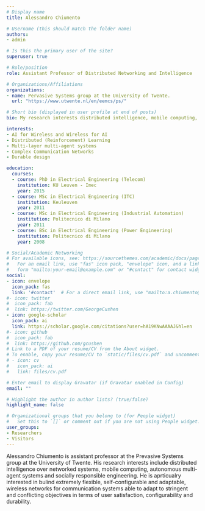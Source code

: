 ```yaml
---
# Display name
title: Alessandro Chiumento

# Username (this should match the folder name)
authors:
- admin

# Is this the primary user of the site?
superuser: true

# Role/position
role: Assistant Professor of Distributed Networking and Intelligence

# Organizations/Affiliations
organizations:
- name: Pervasive Systems group at the University of Twente.
  url: "https://www.utwente.nl/en/eemcs/ps/"

# Short bio (displayed in user profile at end of posts)
bio: My research interests distributed intelligence, mobile computing, autonomous multi-agent systems and socially responsible engineering.

interests:
- AI for Wireless and Wireless for AI
- Distributed (Reinforcement) Learning
- Multi-layer multi-agent systems
- Complex Communication Networks
- Durable design

education:
  courses:
  - course: PhD in Electrical Engineering (Telecom)
    institution: KU Leuven - Imec
    year: 2015
  - course: MSc in Electrical Engineering (ITC)
    institution: Keuleuven 
    year: 2011
  - course: MSc in Electrical Engineering (Industrial Automation)
    institution: Politecnico di Milano 
    year: 2011
  - course: BSc in Electrical Engineering (Power Engineering)
    institution: Politecnico di Milano
    year: 2008

# Social/Academic Networking
# For available icons, see: https://sourcethemes.com/academic/docs/page-builder/#icons
#   For an email link, use "fas" icon pack, "envelope" icon, and a link in the
#   form "mailto:your-email@example.com" or "#contact" for contact widget.
social:
- icon: envelope
  icon_pack: fas
  link: '#contact'  # For a direct email link, use "mailto:a.chiumento@utwente.nl".
#- icon: twitter
#  icon_pack: fab
#  link: https://twitter.com/GeorgeCushen
- icon: google-scholar
  icon_pack: ai
  link: https://scholar.google.com/citations?user=hA19KNwAAAAJ&hl=en
#- icon: github
#  icon_pack: fab
#  link: https://github.com/gcushen
# Link to a PDF of your resume/CV from the About widget.
# To enable, copy your resume/CV to `static/files/cv.pdf` and uncomment the lines below.
# - icon: cv
#   icon_pack: ai
#   link: files/cv.pdf

# Enter email to display Gravatar (if Gravatar enabled in Config)
email: ""

# Highlight the author in author lists? (true/false)
highlight_name: false

# Organizational groups that you belong to (for People widget)
#   Set this to `[]` or comment out if you are not using People widget.
user_groups:
- Researchers
- Visitors
---
```


Alessandro Chiumento is assistant professor at the Prevasive Systems group at the University of Twente. His research interests include distributed intelligence over networked systems, mobile computing, autonomous multi-agent systems and socially responsible engineering. He is aprticualry interested in bulind extremely flexible, self-configurable and adaptable, wireless networks for communication systems able to adapt to stringent and conflicting objectives in terms of user satisfaction, configurability and durability.
